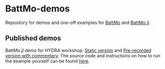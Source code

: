 # BattMo-demos

Repository for demos and one-off examples for [BattMo](https://github.com/BattMoTeam/BattMo) and [BattMo.jl](https://github.com/BattMoTeam/BattMo.jl).

## Published demos
BattMo.jl demo for HYDRA workshop: [Static version](https://battmoteam.github.io/BattMo-demos/HYDRA-International-Workshop-2023/web/battmo_demo.html) and [Pre-recorded version with commentary](https://battmoteam.github.io/BattMo-demos/HYDRA-International-Workshop-2023/web/battmo_demo_recording.html). The source code and instructions on how to run the example yourself can be found [here](https://github.com/BattMoTeam/BattMo-demos/tree/main/HYDRA-International-Workshop-2023).

